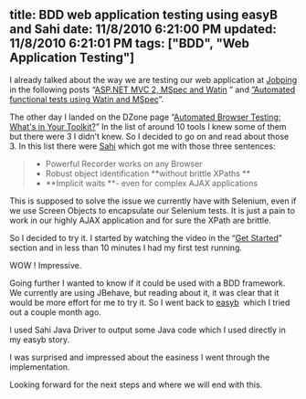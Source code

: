 title: BDD web application testing using easyB and Sahi
date: 11/8/2010 6:21:00 PM
updated: 11/8/2010 6:21:01 PM
tags: ["BDD", "Web Application Testing"]
---
I already talked about the way we are testing our web application at [Jobping](http://www.jobping.com/) in the following posts “[ASP.NET MVC 2, MSpec and Watin](http://www.laurentkempe.com/post/ASPNET-MVC-2-MSpec-and-Watin.aspx) ” and [”Automated functional tests using Watin and MSpec](http://www.laurentkempe.com/post/Automated-functional-tests-using-Watin-and-MSpec.aspx)”.

The other day I landed on the DZone page “[Automated Browser Testing: What's in Your Toolkit?](http://agile.dzone.com/polls/automated-browser-testing)” In the list of around 10 tools I knew some of them but there were 3 I didn’t knew. So I decided to go on and read about those 3. In this list there were [Sahi](http://sahi.co.in/) which got me with those three sentences:

> *   Powerful Recorder works on any Browser
> *   Robust object identification **without brittle XPaths **
> *   **Implicit waits **- even for complex AJAX applications

This is supposed to solve the issue we currently have with Selenium, even if we use Screen Objects to encapsulate our Selenium tests. It is just a pain to work in our highly AJAX application and for sure the XPath are brittle.  

So I decided to try it. I started by watching the video in the “[Get Started](http://sahi.co.in/static/sahi_tutorial.html)” section and in less than 10 minutes I had my first test running.

WOW ! Impressive.

Going further I wanted to know if it could be used with a BDD framework. We currently are using JBehave, but reading about it, it was clear that it would be more effort for me to try it. So I went back to [easyb](http://easyb.org/)  which I tried out a couple month ago.

I used Sahi Java Driver to output some Java code which I used directly in my easyb story.

I was surprised and impressed about the easiness I went through the implementation.

Looking forward for the next steps and where we will end with this.
